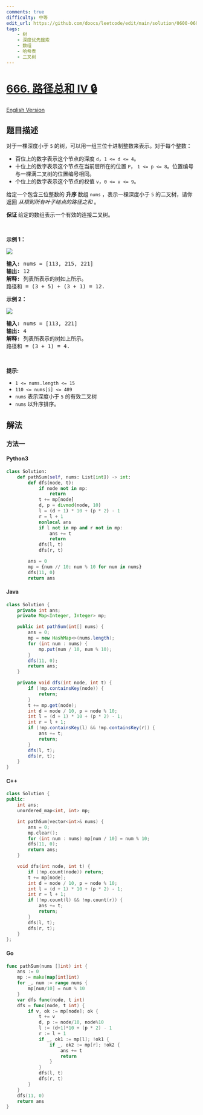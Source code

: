 ```yaml
---
comments: true
difficulty: 中等
edit_url: https://github.com/doocs/leetcode/edit/main/solution/0600-0699/0666.Path%20Sum%20IV/README.md
tags:
    - 树
    - 深度优先搜索
    - 数组
    - 哈希表
    - 二叉树
---
```


<!-- problem:start -->

# [666. 路径总和 IV 🔒](https://leetcode.cn/problems/path-sum-iv)

[English Version](/solution/0600-0699/0666.Path%20Sum%20IV/README_EN.md)

## 题目描述

<!-- description:start -->

<p>对于一棵深度小于&nbsp;<code>5</code>&nbsp;的树，可以用一组三位十进制整数来表示。对于每个整数：</p>

<ul>
	<li>百位上的数字表示这个节点的深度 <code>d</code>，<code>1 &lt;= d&nbsp;&lt;= 4</code>。</li>
	<li>十位上的数字表示这个节点在当前层所在的位置 <code>P</code>， <code>1 &lt;= p&nbsp;&lt;= 8</code>。位置编号与一棵满二叉树的位置编号相同。</li>
	<li>个位上的数字表示这个节点的权值 <code>v</code>，<code>0 &lt;= v&nbsp;&lt;= 9</code>。</li>
</ul>

<p>给定一个包含三位整数的&nbsp;<strong>升序&nbsp;</strong>数组&nbsp;<code>nums</code>&nbsp;，表示一棵深度小于 <code>5</code> 的二叉树，请你返回 <em>从根到所有叶子结点的路径之和&nbsp;</em>。</p>

<p><strong>保证&nbsp;</strong>给定的数组表示一个有效的连接二叉树。</p>

<p>&nbsp;</p>

<p><strong>示例 1：</strong></p>

<p><img src="https://fastly.jsdelivr.net/gh/doocs/leetcode@main/solution/0600-0699/0666.Path%20Sum%20IV/images/pathsum4-1-tree.jpg" /></p>

<pre>
<strong>输入:</strong> nums = [113, 215, 221]
<strong>输出:</strong> 12
<strong>解释:</strong> 列表所表示的树如上所示。
路径和 = (3 + 5) + (3 + 1) = 12.
</pre>

<p><strong>示例 2：</strong></p>

<p><img src="https://fastly.jsdelivr.net/gh/doocs/leetcode@main/solution/0600-0699/0666.Path%20Sum%20IV/images/pathsum4-2-tree.jpg" /></p>

<pre>
<strong>输入:</strong> nums = [113, 221]
<strong>输出:</strong> 4
<strong>解释:</strong> 列表所表示的树如上所示。
路径和 = (3 + 1) = 4.
</pre>

<p>&nbsp;</p>

<p><strong>提示:</strong></p>

<ul>
	<li><code>1 &lt;= nums.length &lt;= 15</code></li>
	<li><code>110 &lt;= nums[i] &lt;= 489</code></li>
	<li><code>nums</code>&nbsp;表示深度小于&nbsp;<code>5</code> 的有效二叉树</li>
	<li><code>nums</code>&nbsp;以升序排序。</li>
</ul>

<!-- description:end -->

## 解法

<!-- solution:start -->

### 方法一

<!-- tabs:start -->

#### Python3

```python
class Solution:
    def pathSum(self, nums: List[int]) -> int:
        def dfs(node, t):
            if node not in mp:
                return
            t += mp[node]
            d, p = divmod(node, 10)
            l = (d + 1) * 10 + (p * 2) - 1
            r = l + 1
            nonlocal ans
            if l not in mp and r not in mp:
                ans += t
                return
            dfs(l, t)
            dfs(r, t)

        ans = 0
        mp = {num // 10: num % 10 for num in nums}
        dfs(11, 0)
        return ans
```

#### Java

```java
class Solution {
    private int ans;
    private Map<Integer, Integer> mp;

    public int pathSum(int[] nums) {
        ans = 0;
        mp = new HashMap<>(nums.length);
        for (int num : nums) {
            mp.put(num / 10, num % 10);
        }
        dfs(11, 0);
        return ans;
    }

    private void dfs(int node, int t) {
        if (!mp.containsKey(node)) {
            return;
        }
        t += mp.get(node);
        int d = node / 10, p = node % 10;
        int l = (d + 1) * 10 + (p * 2) - 1;
        int r = l + 1;
        if (!mp.containsKey(l) && !mp.containsKey(r)) {
            ans += t;
            return;
        }
        dfs(l, t);
        dfs(r, t);
    }
}
```

#### C++

```cpp
class Solution {
public:
    int ans;
    unordered_map<int, int> mp;

    int pathSum(vector<int>& nums) {
        ans = 0;
        mp.clear();
        for (int num : nums) mp[num / 10] = num % 10;
        dfs(11, 0);
        return ans;
    }

    void dfs(int node, int t) {
        if (!mp.count(node)) return;
        t += mp[node];
        int d = node / 10, p = node % 10;
        int l = (d + 1) * 10 + (p * 2) - 1;
        int r = l + 1;
        if (!mp.count(l) && !mp.count(r)) {
            ans += t;
            return;
        }
        dfs(l, t);
        dfs(r, t);
    }
};
```

#### Go

```go
func pathSum(nums []int) int {
	ans := 0
	mp := make(map[int]int)
	for _, num := range nums {
		mp[num/10] = num % 10
	}
	var dfs func(node, t int)
	dfs = func(node, t int) {
		if v, ok := mp[node]; ok {
			t += v
			d, p := node/10, node%10
			l := (d+1)*10 + (p * 2) - 1
			r := l + 1
			if _, ok1 := mp[l]; !ok1 {
				if _, ok2 := mp[r]; !ok2 {
					ans += t
					return
				}
			}
			dfs(l, t)
			dfs(r, t)
		}
	}
	dfs(11, 0)
	return ans
}
```

<!-- tabs:end -->

<!-- solution:end -->

<!-- problem:end -->
